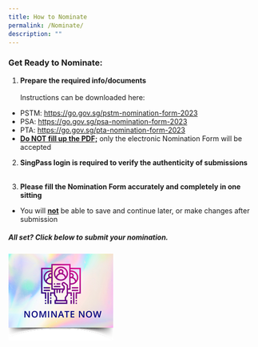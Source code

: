 ```yaml
---
title: How to Nominate
permalink: /Nominate/
description: ""
---
```

### Get Ready to Nominate:

1. **Prepare the required info/documents**<br><br>
Instructions can be downloaded here:<br>
* PSTM: https://go.gov.sg/pstm-nomination-form-2023
* PSA: https://go.gov.sg/psa-nomination-form-2023
* PTA: https://go.gov.sg/pta-nomination-form-2023
* <b><u>Do NOT fill up the PDF;</u></b> only the electronic Nomination Form will be accepted<br>

2. **SingPass login is required to verify the authenticity of submissions**<br><br>

3. **Please fill the Nomination Form accurately and completely in one sitting**<br>
* You will <b><u>not</u></b> be able to save and continue later, or make changes after submission<br>

##### All set? Click below to submit your nomination.
<p><a href="https://go.gov.sg/psta2023-nomination">
<img src="/images/Nominate%20Button/nomination-button2-210x173px.png" alt="Nominate now" style="width:210px;">
</a></p>